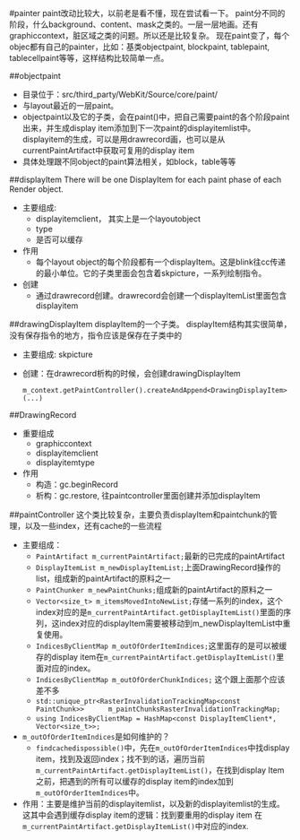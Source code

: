 #painter
paint改动比较大，以前老是看不懂，现在尝试看一下。
paint分不同的阶段，什么background、content、mask之类的。一层一层地画。还有graphiccontext，脏区域之类的问题。所以还是比较复杂。
现在paint变了，每个objec都有自己的painter，比如：基类objectpaint, blockpaint, tablepaint, tablecellpaint等等，这样结构比较简单一点。

##objectpaint
- 目录位于：src/third_party/WebKit/Source/core/paint/
- 与layout最近的一层paint。
- objectpaint以及它的子类，会在paint()中，把自己需要paint的各个阶段paint出来，并生成display item添加到下一次paint的displayitemlist中。displayitem的生成，可以是用drawrecord画，也可以是从currentPaintArtifact中获取可复用的display item
- 具体处理跟不同object的paint算法相关，如block，table等等

##displayItem
There will be one DisplayItem for each paint phase of each Render object. 

- 主要组成:
	- displayitemclient， 其实上是一个layoutobject
	- type
	- 是否可以缓存
- 作用
	- 每个layout object的每个阶段都有一个displayItem。这是blink往cc传递的最小单位。它的子类里面会包含着skpicture，一系列绘制指令。
- 创建
	- 通过drawrecord创建。drawrecord会创建一个displayItemList里面包含displayitem

##drawingDisplayItem
displayItem的一个子类。 displayItem结构其实很简单，没有保存指令的地方，指令应该是保存在子类中的

- 主要组成: skpicture
- 创建：在drawrecord析构的时候，会创建drawingDisplayItem

	`m_context.getPaintController().createAndAppend<DrawingDisplayItem>(...)`

##DrawingRecord
- 重要组成
	- graphiccontext
	- displayitemclient
	- displayitemtype
- 作用
	- 构造：gc.beginRecord
	- 析构：gc.restore, 往paintcontroller里面创建并添加displayItem

##paintController
这个类比较复杂，主要负责displayItem和paintchunk的管理，以及一些index，还有cache的一些流程

- 主要组成：
	- `PaintArtifact m_currentPaintArtifact;`最新的已完成的paintArtifact
	- `DisplayItemList m_newDisplayItemList;`上面DrawingRecord操作的list，组成新的paintArtifact的原料之一
	- `PaintChunker m_newPaintChunks;`组成新的paintArtifact的原料之一
	- `Vector<size_t> m_itemsMovedIntoNewList;`存储一系列的index，这个index对应的是`m_currentPaintArtifact.getDisplayItemList()`里面的序列，这index对应的displayItem需要被移动到m_newDisplayItemList中重复使用。
	- `IndicesByClientMap m_outOfOrderItemIndices;`这里面存的是可以被缓存的display item在`m_currentPaintArtifact.getDisplayItemList()`里面对应的index。
	- `IndicesByClientMap m_outOfOrderChunkIndices;` 这个跟上面那个应该差不多
	- `std::unique_ptr<RasterInvalidationTrackingMap<const PaintChunk>>      m_paintChunksRasterInvalidationTrackingMap;`
	- `using IndicesByClientMap = HashMap<const DisplayItemClient*, Vector<size_t>>;`
- `m_outOfOrderItemIndices`是如何维护的？
	- `findcachedispossible()`中，先在`m_outOfOrderItemIndices`中找display item，找到及返回index；找不到的话，遍历当前`m_currentPaintArtifact.getDisplayItemList()`，在找到display Item之前，把遇到的所有可以缓存的display item的index加到`m_outOfOrderItemIndices`中。
- 作用：主要是维护当前的displayitemlist，以及新的displayitemlist的生成。这其中会遇到缓存display item的逻辑：找到要重用的display item 在`m_currentPaintArtifact.getDisplayItemList()`中对应的index.
